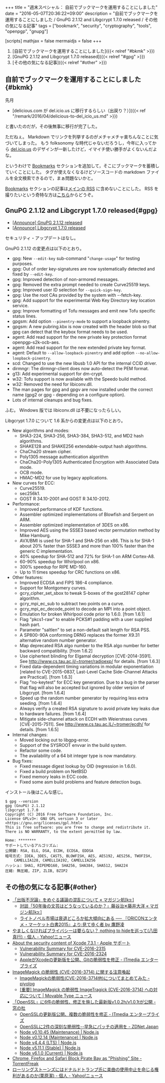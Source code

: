 +++
title = "週末スペシャル： 自前でブックマークを運用することにしました"
date = "2016-05-07T20:36:22+09:00"
description = "自前でブックマークを運用することにしました / GnuPG 2.1.12 and Libgcrypt 1.7.0 released / その他の気になる記事"
tags = ["bookmark", "security", "cryptography", "tools", "openpgp", "gnupg"]

[scripts]
  mathjax = false
  mermaidjs = false
+++

1. [自前でブックマークを運用することにしました]({{< relref "#bkmk" >}})
1. [GnuPG 2.1.12 and Libgcrypt 1.7.0 released]({{< relref "#gpg" >}})
1. [その他の気になる記事]({{< relref "#other" >}})

## 自前でブックマークを運用することにしました{#bkmk}

先月

- [delicious.com が del.icio.us に移行するらしい（出戻り？）]({{< ref "/remark/2016/04/delicious-to-del_icio_us.md" >}})

と書いたのだが，その後無事に移行が完了した。

ただねぇ。
Markdown でリンクを列挙するのがメチャメチャ楽ちんなことに気づいてしまった。
もう folksonomy な時代じゃないだろうし，今年に入ってから [del.icio.us](https://del.icio.us/) のデザインが一新したけど，イマイチ使い勝手がよくないんだよな。

というわけで [Bookmarks](/bookmarks/) セクションを追加して，そこにブックマークを蓄積していくことにした。
タグが使えなくなるけどソースコードの markdown ファイルを全文検索できるので，まぁ問題ないかと。

[Bookmarks](/bookmarks/) セクションの記事は[メインの RSS](/index.xml) に含めないことにした。
RSS を撮りたいという奇特な方は[こちら](/bookmarks/index.xml)からどうぞ。

## GnuPG 2.1.12 and Libgcrypt 1.7.0 released{#gpg}

- [[Announce] GnuPG 2.1.12 released](https://lists.gnupg.org/pipermail/gnupg-announce/2016q2/000387.html)
- [[Announce] Libgcrypt 1.7.0 released](https://lists.gnupg.org/pipermail/gnupg-announce/2016q2/000386.html)

セキュリティ・アップデートはなし。

GnuPG 2.1.12 の変更点は以下のとおり。

* gpg: New `--edit-key` sub-command "`change-usage`" for testing purposes.
* gpg: Out of order key-signatures are now systematically detected and fixed by `--edit-key`.
* gpg: Improved detection of non-armored messages.
* gpg: Removed the extra prompt needed to create Curve25519 keys.
* gpg: Improved user ID selection for `--quick-sign-key`.
* gpg: Use the root CAs provided by the system with --fetch-key.
* gpg: Add support for the experimental Web Key Directory key location service.
* gpg: Improve formatting of Tofu messages and emit new Tofu specific status lines.
* gpgsm: Add option `--pinentry-mode` to support a loopback pinentry.
* gpgsm: A new pubring.kbx is now created with the header blob so that gpg can detect that the keybox format needs to be used.
* agent: Add read support for the new private key protection format openpgp-s2k-ocb-aes.
* agent: Add read support for the new extended private key format.
* agent: Default to `--allow-loopback-pinentry` and add option `--no-allow-loopback-pinentry`.
* scd: Changed to use the new libusb 1.0 API for the internal CCID driver.
* dirmngr: The dirmngr-client does now auto-detect the PEM format.
* g13: Add experimental support for dm-crypt.
* w32: Tofu support is now available with the Speedo build method.
* w32: Removed the need for libiconv.dll.
* The man pages for gpg and gpgv are now installed under the correct name (gpg2 or gpg - depending on a configure option).
* Lots of internal cleanups and bug fixes.

ふむ。
Windows 版では libiconv.dll は不要になったらしい。

Libgcrypt 1.7.0 について 1.6 系からの変更点は以下のとおり。

* New algorithms and modes:
    - SHA3-224, SHA3-256, SHA3-384, SHA3-512, and MD2 hash algorithms.
    - SHAKE128 and SHAKE256 extendable-output hash algorithms.
    - ChaCha20 stream cipher.
    - Poly1305 message authentication algorithm
    - ChaCha20-Poly1305 Authenticated Encryption with Associated Data mode.
    - OCB mode.
    - HMAC-MD2 for use by legacy applications.
* New curves for ECC:
    - Curve25519.
    - sec256k1.
    - GOST R 34.10-2001 and GOST R 34.10-2012.
 * Performance:
    - Improved performance of KDF functions.
    - Assembler optimized implementations of Blowfish and Serpent on ARM.
    - Assembler optimized implementation of 3DES on x86.
    - Improved AES using the SSSE3 based vector permutation method by Mike Hamburg.
    - AVX/BMI is used for SHA-1 and SHA-256 on x86.  This is for SHA-1 about 20% faster than SSSE3 and more than 100% faster than the generic C implementation.
    - 40% speedup for SHA-512 and 72% for SHA-1 on ARM Cortex-A8.
    - 60-90% speedup for Whirlpool on x86.
    - 300% speedup for RIPE MD-160.
    - Up to 11 times speedup for CRC functions on x86.
* Other features:
    - Improved ECDSA and FIPS 186-4 compliance.
    - Support for Montgomery curves.
    - gcry_cipher_set_sbox to tweak S-boxes of the gost28147 cipher algorithm.
    - gcry_mpi_ec_sub to subtract two points on a curve.
    - gcry_mpi_ec_decode_point to decode an MPI into a point object.
    - Emulation for broken Whirlpool code prior to 1.6.0.  [from 1.6.1]
    - Flag "pkcs1-raw" to enable PCKS#1 padding with a user supplied hash part.
    - Parameter "saltlen" to set a non-default salt length for RSA PSS.
    - A SP800-90A conforming DRNG replaces the former X9.31 alternative random number generator.
    - Map deprecated RSA algo number to the RSA algo number for better backward compatibility. [from 1.6.2]
    - Use ciphertext blinding for Elgamal decryption [CVE-2014-3591]. See http://www.cs.tau.ac.il/~tromer/radioexp/ for details. [from 1.6.3]
    - Fixed data-dependent timing variations in modular exponentiation [related to CVE-2015-0837, Last-Level Cache Side-Channel Attacks are Practical]. [from 1.6.3]
    - Flag "no-keytest" for ECC key generation.  Due to a bug in the parser that flag will also be accepted but ignored by older version of Libgcrypt. [from 1.6.4]
    - Speed up the random number generator by requiring less extra seeding. [from 1.6.4]
    - Always verify a created RSA signature to avoid private key leaks due to hardware failures. [from 1.6.4]
    - Mitigate side-channel attack on ECDH with Weierstrass curves [CVE-2015-7511].  See http://www.cs.tau.ac.IL/~tromer/ecdh/ for details. [from 1.6.5]
* Internal changes:
    - Moved locking out to libgpg-error.
    - Support of the SYSROOT envvar in the build system.
    - Refactor some code.
    - The availability of a 64 bit integer type is now mandatory.
* Bug fixes:
    - Fixed message digest lookup by OID (regression in 1.6.0).
    - Fixed a build problem on NetBSD
    - Fixed memory leaks in ECC code.
    - Fixed some asm build problems and feature detection bugs.

インストール後はこんな感じ。

```text
$ gpg --version
gpg (GnuPG) 2.1.12
libgcrypt 1.7.0
Copyright (C) 2016 Free Software Foundation, Inc.
License GPLv3+: GNU GPL version 3 or later <https://gnu.org/licenses/gpl.html>
This is free software: you are free to change and redistribute it.
There is NO WARRANTY, to the extent permitted by law.

Home: ********
サポートしているアルゴリズム:
公開鍵: RSA, ELG, DSA, ECDH, ECDSA, EDDSA
暗号方式: IDEA, 3DES, CAST5, BLOWFISH, AES, AES192, AES256, TWOFISH,
    CAMELLIA128, CAMELLIA192, CAMELLIA256
ハッシュ: SHA1, RIPEMD160, SHA256, SHA384, SHA512, SHA224
圧縮: 無圧縮, ZIP, ZLIB, BZIP2
```

## その他の気になる記事{#other}

- [「出版不況論」をめぐる議論の混乱について « マガジン航[kɔː]](https://magazine-k.jp/2016/05/01/editors-note-12/)
    - [対談「50年後の文芸はどうなっているのか？」藤谷治✕藤井大洋 « マガジン航[kɔː]](https://magazine-k.jp/2016/05/02/literature-in-2066/)
    - [ライトノベル市場は衰退どころか拡大傾向にある ── 『ORICONエンタメ・マーケット白書2015』より:見て歩く者 by 鷹野凌](http://www.wildhawkfield.com/2016/05/real-light-novel-market.html)
- [やましくなければプライバシーは要らない？ nothing to hideを巡って(八田真行) - 個人 - Yahoo!ニュース](http://bylines.news.yahoo.co.jp/hattamasayuki/20160430-00057230/)
- [About the security content of Xcode 7.3.1 - Apple サポート](https://support.apple.com/ja-jp/HT206338)
    - [Vulnerability Summary for CVE-2016-2315](https://web.nvd.nist.gov/view/vuln/detail?vulnId=CVE-2016-2315)
    - [Vulnerability Summary for CVE-2016-2324](https://web.nvd.nist.gov/view/vuln/detail?vulnId=CVE-2016-2324)
    - [AppleがXcodeの更新版を公開、Gitの脆弱性を修正 - ITmedia エンタープライズ](http://www.itmedia.co.jp/enterprise/articles/1605/06/news042.html)
- [ImageMagick の脆弱性 (CVE-2016-3714) に関する注意喚起](https://www.jpcert.or.jp/at/2016/at160021.html)
    - [ImageMagickの脆弱性(CVE-2016-3714他)についてまとめてみた - piyolog](http://d.hatena.ne.jp/Kango/20160504/1462352882)
    - [[重要] ImageMagick の脆弱性 ImageTragick (CVE-2016-3714) への対応について | Movable Type ニュース](http://www.sixapart.jp/movabletype/news/2016/05/06-1452.html)
- [「OpenSSL」に6件の脆弱性、修正を施した最新版v1.0.2h/v1.0.1tが公開 - 窓の杜](http://www.forest.impress.co.jp/docs/news/20160506_756180.html)
    - [OpenSSLの更新版公開、複数の脆弱性を修正 - ITmedia エンタープライズ](http://www.itmedia.co.jp/enterprise/articles/1605/06/news046.html)
    - [OpenSSLに2件の深刻な脆弱性--早急にパッチの適用を - ZDNet Japan](http://japan.zdnet.com/article/35082166/)
    - [Node v0.10.45 (Maintenance) | Node.js](https://nodejs.org/en/blog/release/v0.10.45/)
    - [Node v0.12.14 (Maintenance) | Node.js](https://nodejs.org/en/blog/release/v0.12.14/)
    - [Node v4.4.4 (LTS) | Node.js](https://nodejs.org/en/blog/release/v4.4.4/)
    - [Node v5.11.1 (Stable) | Node.js](https://nodejs.org/en/blog/release/v5.11.1/)
    - [Node v6.1.0 (Current) | Node.js](https://nodejs.org/en/blog/release/v6.1.0/)
- [Chrome, Firefox and Safari Block Pirate Bay as "Phishing" Site - TorrentFreak](https://torrentfreak.com/chrome-and-firefox-block-tpb-as-phishing-site-160507/)
- [ローリングストーンズにはドナルドトランプ氏に楽曲の使用中止を命じる権利があるのか(栗原潔) - 個人 - Yahoo!ニュース](http://bylines.news.yahoo.co.jp/kuriharakiyoshi/20160506-00057409/)
